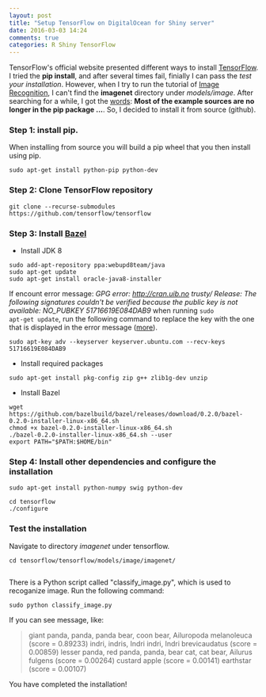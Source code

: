 ```yaml
---
layout: post
title: "Setup TensorFlow on DigitalOcean for Shiny server"
date: 2016-03-03 14:24
comments: true
categories: R Shiny TensorFlow
---
```



TensorFlow's official website presented different ways to install [TensorFlow](https://www.tensorflow.org/versions/r0.7/get_started/os_setup.html#configure-tensorflows-canonical-view-of-cuda-libraries). I tried the **pip install**, and after several times fail, finially I can pass the *test your installation*. However, when I try to run the tutorial of [Image Recognition](https://www.tensorflow.org/versions/r0.7/tutorials/image_recognition/index.html), I can't find the **imagenet** directory under *models/image*. After searching for a while, I got the [words](https://github.com/tensorflow/tensorflow/issues/463): **Most of the example sources are no longer in the pip package ...**. So, I decided to install it from source (github). 

### Step 1: install pip.

When installing from source you will build a pip wheel that you then install using pip. 

```
sudo apt-get install python-pip python-dev
```

### Step 2: Clone TensorFlow repository

```
git clone --recurse-submodules https://github.com/tensorflow/tensorflow
```

### Step 3: Install [Bazel](http://bazel.io/)

+ Install JDK 8

```
sudo add-apt-repository ppa:webupd8team/java
sudo apt-get update
sudo apt-get install oracle-java8-installer
```

If encount error message: *GPG error: http://cran.uib.no trusty/ Release: The following signatures couldn't be verified because the public key is not available: NO_PUBKEY 51716619E084DAB9* when running <code>sudo apt-get update</code>, run the following command to replace the key with the one that is displayed in the error message ([more](http://askubuntu.com/questions/20725/gpg-error-the-following-signatures-couldnt-be-verified-because-the-public-key
)). 

```
sudo apt-key adv --keyserver keyserver.ubuntu.com --recv-keys 51716619E084DAB9
```

+ Install required packages

```
sudo apt-get install pkg-config zip g++ zlib1g-dev unzip

```

+ Install Bazel

```
wget https://github.com/bazelbuild/bazel/releases/download/0.2.0/bazel-0.2.0-installer-linux-x86_64.sh
chmod +x bazel-0.2.0-installer-linux-x86_64.sh
./bazel-0.2.0-installer-linux-x86_64.sh --user
export PATH="$PATH:$HOME/bin"
```

### Step 4: Install other dependencies and configure the installation

```
sudo apt-get install python-numpy swig python-dev

cd tensorflow
./configure

```

### Test the installation

Navigate to directory *imagenet* under tensorflow.

```
cd tensorflow/tensorflow/models/image/imagenet/
 
```

There is a Python script called "classify_image.py", which is used to recoganize image. Run the following command:

```
sudo python classify_image.py
```

If you can see message, like: 


>giant panda, panda, panda bear, coon bear, Ailuropoda melanoleuca (score = 0.89233)
>indri, indris, Indri indri, Indri brevicaudatus (score = 0.00859)
>lesser panda, red panda, panda, bear cat, cat bear, Ailurus fulgens (score = 0.00264)
>custard apple (score = 0.00141)
>earthstar (score = 0.00107)

You have completed the installation!













